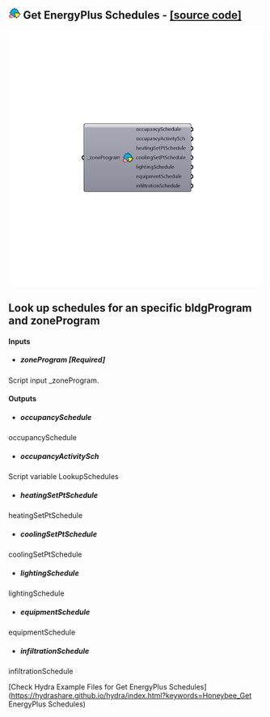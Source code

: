 ## ![](../../images/icons/Get_EnergyPlus_Schedules.png) Get EnergyPlus Schedules - [[source code]](https://github.com/ladybug-tools/honeybee-legacy/tree/master/src/Honeybee_Get%20EnergyPlus%20Schedules.py)

![](../../images/components/Get_EnergyPlus_Schedules.png)

Look up schedules for an specific bldgProgram and zoneProgram
 -
 

#### Inputs
* ##### zoneProgram [Required]
Script input _zoneProgram.

#### Outputs
* ##### occupancySchedule
occupancySchedule
* ##### occupancyActivitySch
Script variable LookupSchedules
* ##### heatingSetPtSchedule
heatingSetPtSchedule
* ##### coolingSetPtSchedule
coolingSetPtSchedule
* ##### lightingSchedule
lightingSchedule
* ##### equipmentSchedule
equipmentSchedule
* ##### infiltrationSchedule
infiltrationSchedule


[Check Hydra Example Files for Get EnergyPlus Schedules](https://hydrashare.github.io/hydra/index.html?keywords=Honeybee_Get EnergyPlus Schedules)
